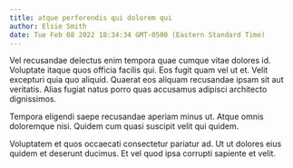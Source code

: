 ```yaml
---
title: atque perferendis qui dolorem qui
author: Elsie Smith
date: Tue Feb 08 2022 18:34:34 GMT-0500 (Eastern Standard Time)
---
```

Vel recusandae delectus enim tempora quae cumque vitae dolores id. Voluptate itaque quos officia facilis qui. Eos fugit quam vel ut et. Velit excepturi quia quo aliquid. Quaerat eos aliquam recusandae ipsam sit aut veritatis. Alias fugiat natus porro quas accusamus adipisci architecto dignissimos.

 Tempora eligendi saepe recusandae aperiam minus ut. Atque omnis doloremque nisi. Quidem cum quasi suscipit velit qui quidem.

 Voluptatem et quos occaecati consectetur pariatur ad. Ut ut dolores eius quidem et deserunt ducimus. Et vel quod ipsa corrupti sapiente et velit.
